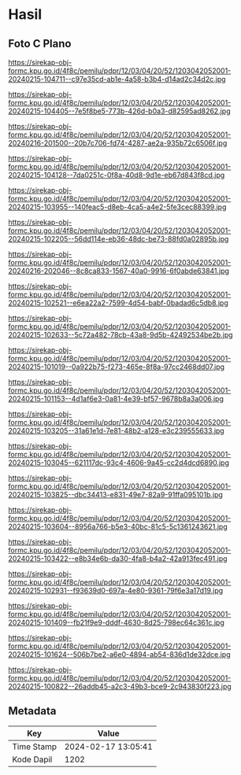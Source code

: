 # Hasil

## Foto C Plano

https://sirekap-obj-formc.kpu.go.id/4f8c/pemilu/pdpr/12/03/04/20/52/1203042052001-20240215-104711--c97e35cd-ab1e-4a58-b3b4-d14ad2c34d2c.jpg

https://sirekap-obj-formc.kpu.go.id/4f8c/pemilu/pdpr/12/03/04/20/52/1203042052001-20240215-104405--7e5f8be5-773b-426d-b0a3-d82595ad8262.jpg

https://sirekap-obj-formc.kpu.go.id/4f8c/pemilu/pdpr/12/03/04/20/52/1203042052001-20240216-201500--20b7c706-fd74-4287-ae2a-935b72c6506f.jpg

https://sirekap-obj-formc.kpu.go.id/4f8c/pemilu/pdpr/12/03/04/20/52/1203042052001-20240215-104128--7da0251c-0f8a-40d8-9d1e-eb67d843f8cd.jpg

https://sirekap-obj-formc.kpu.go.id/4f8c/pemilu/pdpr/12/03/04/20/52/1203042052001-20240215-103955--140feac5-d8eb-4ca5-a4e2-5fe3cec88399.jpg

https://sirekap-obj-formc.kpu.go.id/4f8c/pemilu/pdpr/12/03/04/20/52/1203042052001-20240215-102205--56dd114e-eb36-48dc-be73-88fd0a02895b.jpg

https://sirekap-obj-formc.kpu.go.id/4f8c/pemilu/pdpr/12/03/04/20/52/1203042052001-20240216-202046--8c8ca833-1567-40a0-9916-6f0abde63841.jpg

https://sirekap-obj-formc.kpu.go.id/4f8c/pemilu/pdpr/12/03/04/20/52/1203042052001-20240215-102521--e6ea22a2-7599-4d54-babf-0badad6c5db8.jpg

https://sirekap-obj-formc.kpu.go.id/4f8c/pemilu/pdpr/12/03/04/20/52/1203042052001-20240215-102633--5c72a482-78cb-43a8-9d5b-42492534be2b.jpg

https://sirekap-obj-formc.kpu.go.id/4f8c/pemilu/pdpr/12/03/04/20/52/1203042052001-20240215-101019--0a922b75-f273-465e-8f8a-97cc2468dd07.jpg

https://sirekap-obj-formc.kpu.go.id/4f8c/pemilu/pdpr/12/03/04/20/52/1203042052001-20240215-101153--4d1af6e3-0a81-4e39-bf57-9678b8a3a006.jpg

https://sirekap-obj-formc.kpu.go.id/4f8c/pemilu/pdpr/12/03/04/20/52/1203042052001-20240215-103205--31a61e1d-7e81-48b2-a128-e3c239555633.jpg

https://sirekap-obj-formc.kpu.go.id/4f8c/pemilu/pdpr/12/03/04/20/52/1203042052001-20240215-103045--621117dc-93c4-4606-9a45-cc2d4dcd6890.jpg

https://sirekap-obj-formc.kpu.go.id/4f8c/pemilu/pdpr/12/03/04/20/52/1203042052001-20240215-103825--dbc34413-e831-49e7-82a9-91ffa095101b.jpg

https://sirekap-obj-formc.kpu.go.id/4f8c/pemilu/pdpr/12/03/04/20/52/1203042052001-20240215-103604--8956a766-b5e3-40bc-81c5-5c1361243621.jpg

https://sirekap-obj-formc.kpu.go.id/4f8c/pemilu/pdpr/12/03/04/20/52/1203042052001-20240215-103422--e8b34e6b-da30-4fa8-b4a2-42a913fec491.jpg

https://sirekap-obj-formc.kpu.go.id/4f8c/pemilu/pdpr/12/03/04/20/52/1203042052001-20240215-102931--f93639d0-697a-4e80-9361-79f6e3a17d19.jpg

https://sirekap-obj-formc.kpu.go.id/4f8c/pemilu/pdpr/12/03/04/20/52/1203042052001-20240215-101409--fb21f9e9-dddf-4630-8d25-798ec64c361c.jpg

https://sirekap-obj-formc.kpu.go.id/4f8c/pemilu/pdpr/12/03/04/20/52/1203042052001-20240215-101624--506b7be2-a6e0-4894-ab54-836d1de32dce.jpg

https://sirekap-obj-formc.kpu.go.id/4f8c/pemilu/pdpr/12/03/04/20/52/1203042052001-20240215-100822--26addb45-a2c3-49b3-bce9-2c943830f223.jpg


## Metadata

| Key        | Value               |
| ---------- | ------------------- |
| Time Stamp | 2024-02-17 13:05:41 |
| Kode Dapil | 1202                |



